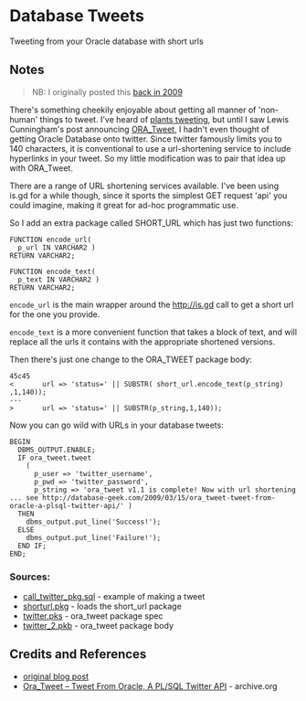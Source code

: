 # Database Tweets

Tweeting from your Oracle database with short urls

## Notes

> NB: I originally posted this [back in 2009](https://blog.tardate.com/2009/04/tweeting-from-your-database-with-short.html)

There's something cheekily enjoyable about getting all manner of 'non-human' things to tweet.
I've heard of [plants tweeting](https://www.botanicalls.com/kits/),
but until I saw Lewis Cunningham's post announcing
[ORA_Tweet](https://web.archive.org/web/20110315080933/http://database-geek.com/2009/03/15/ora_tweet-tweet-from-oracle-a-plsql-twitter-api/), I hadn't even thought of getting Oracle Database onto twitter.
Since twitter famously limits you to 140 characters, it is conventional to use a url-shortening service to include hyperlinks in your tweet. So my little modification was to pair that idea up with ORA_Tweet.

There are a range of URL shortening services available. I've been using is.gd for a while though, since it sports the simplest GET request 'api' you could imagine, making it great for ad-hoc programmatic use.

So I add an extra package called SHORT_URL which has just two functions:

```
FUNCTION encode_url(
  p_url IN VARCHAR2 )
RETURN VARCHAR2;

FUNCTION encode_text(
  p_text IN VARCHAR2 )
RETURN VARCHAR2;
```

`encode_url` is the main wrapper around the http://is.gd call to get a short url for the one you provide.

`encode_text` is a more convenient function that takes a block of text, and will replace all the urls it contains with the appropriate shortened versions.

Then there's just one change to the ORA_TWEET package body:

```
45c45
<       url => 'status=' || SUBSTR( short_url.encode_text(p_string) ,1,140));
---
>       url => 'status=' || SUBSTR(p_string,1,140));
```

Now you can go wild with URLs in your database tweets:

```
BEGIN
  DBMS_OUTPUT.ENABLE;
  IF ora_tweet.tweet
    (
      p_user => 'twitter_username',
      p_pwd => 'twitter_password',
      p_string => 'ora_tweet v1.1 is complete! Now with url shortening ... see http://database-geek.com/2009/03/15/ora_tweet-tweet-from-oracle-a-plsql-twitter-api/' )
  THEN
    dbms_output.put_line('Success!');
  ELSE
    dbms_output.put_line('Failure!');
  END IF;
END;
```

### Sources:

* [call_twitter_pkg.sql](./call_twitter_pkg.sql) - example of making a tweet
* [shorturl.pkg](./shorturl.pkg) - loads the short_url package
* [twitter.pks](./twitter.pks) - ora_tweet package spec
* [twitter_2.pkb](./twitter_2.pkb) - ora_tweet package body

## Credits and References

* [original blog post](https://blog.tardate.com/2009/04/tweeting-from-your-database-with-short.html)
* [Ora_Tweet – Tweet From Oracle, A PL/SQL Twitter API](https://web.archive.org/web/20110315080933/http://database-geek.com/2009/03/15/ora_tweet-tweet-from-oracle-a-plsql-twitter-api/) - archive.org
